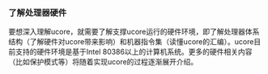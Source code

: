 ### 了解处理器硬件

要想深入理解ucore，就需要了解支撑ucore运行的硬件环境，即了解处理器体系结构（了解硬件对ucore带来影响）和机器指令集（读懂ucore的汇编）。ucore目前支持的硬件环境是基于Intel 80386以上的计算机系统。更多的硬件相关内容（比如保护模式等）将随着实现ucore的过程逐渐展开介绍。
